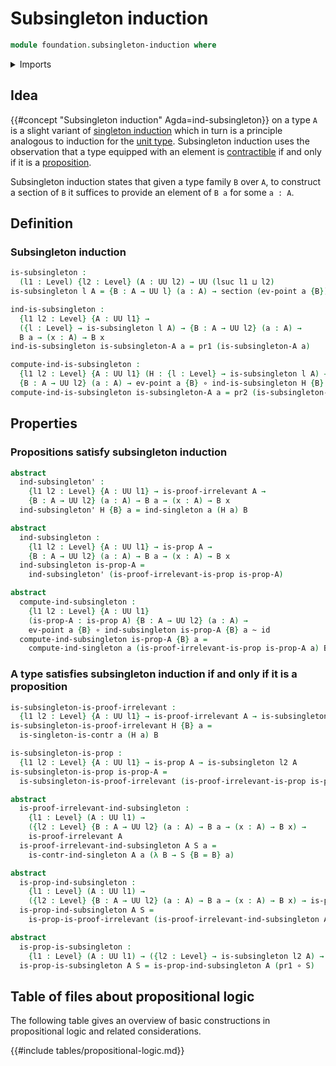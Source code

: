 # Subsingleton induction

```agda
module foundation.subsingleton-induction where
```

<details><summary>Imports</summary>

```agda
open import foundation.dependent-pair-types
open import foundation.singleton-induction
open import foundation.universe-levels

open import foundation-core.function-types
open import foundation-core.homotopies
open import foundation-core.propositions
open import foundation-core.sections
```

</details>

## Idea

{{#concept "Subsingleton induction" Agda=ind-subsingleton}} on a type `A` is a
slight variant of [singleton induction](foundation.singleton-induction.md) which
in turn is a principle analogous to induction for the
[unit type](foundation.unit-type.md). Subsingleton induction uses the
observation that a type equipped with an element is
[contractible](foundation-core.contractible-types.md) if and only if it is a
[proposition](foundation-core.propositions.md).

Subsingleton induction states that given a type family `B` over `A`, to
construct a section of `B` it suffices to provide an element of `B a` for some
`a : A`.

## Definition

### Subsingleton induction

```agda
is-subsingleton :
  (l1 : Level) {l2 : Level} (A : UU l2) → UU (lsuc l1 ⊔ l2)
is-subsingleton l A = {B : A → UU l} (a : A) → section (ev-point a {B})

ind-is-subsingleton :
  {l1 l2 : Level} {A : UU l1} →
  ({l : Level} → is-subsingleton l A) → {B : A → UU l2} (a : A) →
  B a → (x : A) → B x
ind-is-subsingleton is-subsingleton-A a = pr1 (is-subsingleton-A a)

compute-ind-is-subsingleton :
  {l1 l2 : Level} {A : UU l1} (H : {l : Level} → is-subsingleton l A) →
  {B : A → UU l2} (a : A) → ev-point a {B} ∘ ind-is-subsingleton H {B} a ~ id
compute-ind-is-subsingleton is-subsingleton-A a = pr2 (is-subsingleton-A a)
```

## Properties

### Propositions satisfy subsingleton induction

```agda
abstract
  ind-subsingleton' :
    {l1 l2 : Level} {A : UU l1} → is-proof-irrelevant A →
    {B : A → UU l2} (a : A) → B a → (x : A) → B x
  ind-subsingleton' H {B} a = ind-singleton a (H a) B

abstract
  ind-subsingleton :
    {l1 l2 : Level} {A : UU l1} → is-prop A →
    {B : A → UU l2} (a : A) → B a → (x : A) → B x
  ind-subsingleton is-prop-A =
    ind-subsingleton' (is-proof-irrelevant-is-prop is-prop-A)

abstract
  compute-ind-subsingleton :
    {l1 l2 : Level} {A : UU l1}
    (is-prop-A : is-prop A) {B : A → UU l2} (a : A) →
    ev-point a {B} ∘ ind-subsingleton is-prop-A {B} a ~ id
  compute-ind-subsingleton is-prop-A {B} a =
    compute-ind-singleton a (is-proof-irrelevant-is-prop is-prop-A a) B
```

### A type satisfies subsingleton induction if and only if it is a proposition

```agda
is-subsingleton-is-proof-irrelevant :
  {l1 l2 : Level} {A : UU l1} → is-proof-irrelevant A → is-subsingleton l2 A
is-subsingleton-is-proof-irrelevant H {B} a =
  is-singleton-is-contr a (H a) B

is-subsingleton-is-prop :
  {l1 l2 : Level} {A : UU l1} → is-prop A → is-subsingleton l2 A
is-subsingleton-is-prop is-prop-A =
  is-subsingleton-is-proof-irrelevant (is-proof-irrelevant-is-prop is-prop-A)

abstract
  is-proof-irrelevant-ind-subsingleton :
    {l1 : Level} (A : UU l1) →
    ({l2 : Level} {B : A → UU l2} (a : A) → B a → (x : A) → B x) →
    is-proof-irrelevant A
  is-proof-irrelevant-ind-subsingleton A S a =
    is-contr-ind-singleton A a (λ B → S {B = B} a)

abstract
  is-prop-ind-subsingleton :
    {l1 : Level} (A : UU l1) →
    ({l2 : Level} {B : A → UU l2} (a : A) → B a → (x : A) → B x) → is-prop A
  is-prop-ind-subsingleton A S =
    is-prop-is-proof-irrelevant (is-proof-irrelevant-ind-subsingleton A S)

abstract
  is-prop-is-subsingleton :
    {l1 : Level} (A : UU l1) → ({l2 : Level} → is-subsingleton l2 A) → is-prop A
  is-prop-is-subsingleton A S = is-prop-ind-subsingleton A (pr1 ∘ S)
```

## Table of files about propositional logic

The following table gives an overview of basic constructions in propositional
logic and related considerations.

{{#include tables/propositional-logic.md}}
